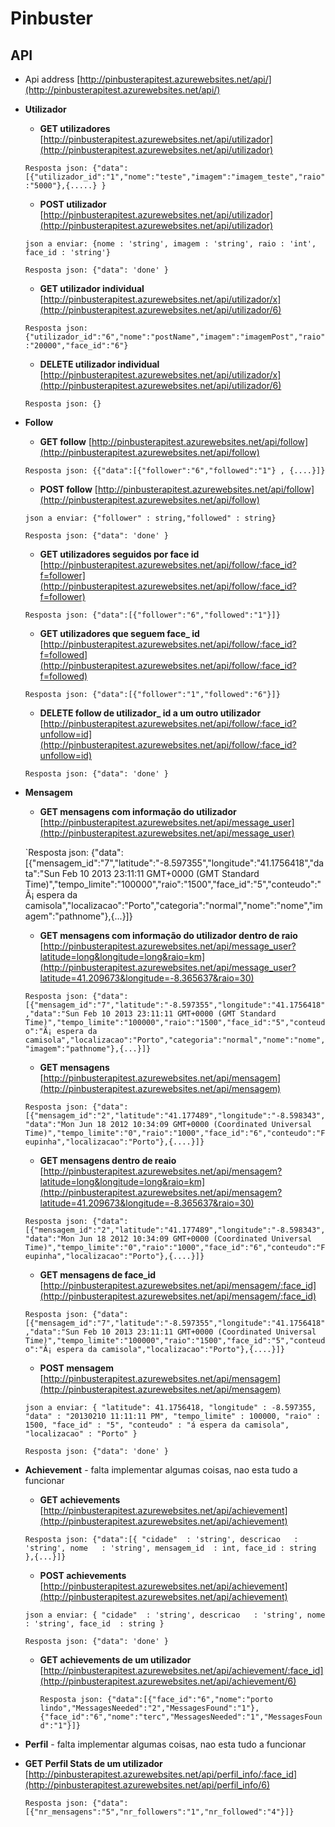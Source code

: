 # Pinbuster


## API
  - Api address [http://pinbusterapitest.azurewebsites.net/api/](http://pinbusterapitest.azurewebsites.net/api/)

  - **Utilizador**

    - **GET utilizadores**  [http://pinbusterapitest.azurewebsites.net/api/utilizador](http://pinbusterapitest.azurewebsites.net/api/utilizador)
    
     `Resposta json:
     {"data":[{"utilizador_id":"1","nome":"teste","imagem":"imagem_teste","raio":"5000"},{.....} }
    `

    - **POST utilizador**  [http://pinbusterapitest.azurewebsites.net/api/utilizador](http://pinbusterapitest.azurewebsites.net/api/utilizador)
    
     `json a enviar:
     {nome : 'string', imagem : 'string', raio : 'int', face_id : 'string'}
     `

     `Resposta json:
     {"data": 'done' }
     `

    - **GET utilizador individual**  [http://pinbusterapitest.azurewebsites.net/api/utilizador/x](http://pinbusterapitest.azurewebsites.net/api/utilizador/6)
    
     `Resposta json:
     {"utilizador_id":"6","nome":"postName","imagem":"imagemPost","raio":"20000","face_id":"6"}
     `


    - **DELETE utilizador individual**  [http://pinbusterapitest.azurewebsites.net/api/utilizador/x](http://pinbusterapitest.azurewebsites.net/api/utilizador/6)
    
     `Resposta json:
     {}
     `






  - **Follow**

    - **GET follow**  [http://pinbusterapitest.azurewebsites.net/api/follow](http://pinbusterapitest.azurewebsites.net/api/follow)
    
     `Resposta json:
     {{"data":[{"follower":"6","followed":"1"} , {....}]}
     `
    - **POST follow**  [http://pinbusterapitest.azurewebsites.net/api/follow](http://pinbusterapitest.azurewebsites.net/api/follow)
    
     `json a enviar:
     {"follower" : string,"followed" : string}
     `

     `Resposta json:
     {"data": 'done' }
     `
    - **GET utilizadores seguidos por face id**  [http://pinbusterapitest.azurewebsites.net/api/follow/:face_id?f=follower](http://pinbusterapitest.azurewebsites.net/api/follow/:face_id?f=follower)
    
     `Resposta json:
     {"data":[{"follower":"6","followed":"1"}]}
     `
    - **GET utilizadores que seguem face_ id**  [http://pinbusterapitest.azurewebsites.net/api/follow/:face_id?f=followed](http://pinbusterapitest.azurewebsites.net/api/follow/:face_id?f=followed)
    
     `Resposta json:
     {"data":[{"follower":"1","followed":"6"}]}
     `

    - **DELETE follow de utilizador_ id a um outro utilizador**  [http://pinbusterapitest.azurewebsites.net/api/follow/:face_id?unfollow=id](http://pinbusterapitest.azurewebsites.net/api/follow/:face_id?unfollow=id)
    
     `Resposta json:
     {"data": 'done' }
     `





  - **Mensagem**
     - **GET mensagens com informação do utilizador**  [http://pinbusterapitest.azurewebsites.net/api/message_user](http://pinbusterapitest.azurewebsites.net/api/message_user)
    
    
      `Resposta json:
     {"data":[{"mensagem_id":"7","latitude":"-8.597355","longitude":"41.1756418","data":"Sun Feb 10 2013 23:11:11 GMT+0000 (GMT Standard Time)","tempo_limite":"100000","raio":"1500","face_id":"5","conteudo":"Ã¡ espera da camisola","localizacao":"Porto","categoria":"normal","nome":"nome","imagem":"pathnome"},{...}]}


     - **GET mensagens com informação do utilizador dentro de raio**  [http://pinbusterapitest.azurewebsites.net/api/message_user?latitude=long&longitude=long&raio=km](http://pinbusterapitest.azurewebsites.net/api/message_user?latitude=41.209673&longitude=-8.365637&raio=30)
    
    
      `Resposta json:
     {"data":[{"mensagem_id":"7","latitude":"-8.597355","longitude":"41.1756418","data":"Sun Feb 10 2013 23:11:11 GMT+0000 (GMT Standard Time)","tempo_limite":"100000","raio":"1500","face_id":"5","conteudo":"Ã¡ espera da camisola","localizacao":"Porto","categoria":"normal","nome":"nome","imagem":"pathnome"},{...}]}
     `

    

    - **GET mensagens**  [http://pinbusterapitest.azurewebsites.net/api/mensagem](http://pinbusterapitest.azurewebsites.net/api/mensagem)
    
     `Resposta json:
     {"data":[{"mensagem_id":"2","latitude":"41.177489","longitude":"-8.598343","data":"Mon Jun 18 2012 10:34:09 GMT+0000 (Coordinated Universal Time)","tempo_limite":"0","raio":"1000","face_id":"6","conteudo":"Feupinha","localizacao":"Porto"},{....}]}
     `

     - **GET mensagens dentro de reaio**  [http://pinbusterapitest.azurewebsites.net/api/mensagem?latitude=long&longitude=long&raio=km](http://pinbusterapitest.azurewebsites.net/api/mensagem?latitude=41.209673&longitude=-8.365637&raio=30)
    
     `Resposta json:
     {"data":[{"mensagem_id":"2","latitude":"41.177489","longitude":"-8.598343","data":"Mon Jun 18 2012 10:34:09 GMT+0000 (Coordinated Universal Time)","tempo_limite":"0","raio":"1000","face_id":"6","conteudo":"Feupinha","localizacao":"Porto"},{....}]}
     `



    - **GET mensagens de face_id**  [http://pinbusterapitest.azurewebsites.net/api/mensagem/:face_id](http://pinbusterapitest.azurewebsites.net/api/mensagem/:face_id)
    
     `Resposta json:
{"data":[{"mensagem_id":"7","latitude":"-8.597355","longitude":"41.1756418","data":"Sun Feb 10 2013 23:11:11 GMT+0000 (Coordinated Universal Time)","tempo_limite":"100000","raio":"1500","face_id":"5","conteudo":"Ã¡ espera da camisola","localizacao":"Porto"},{....}]}
     `


    - **POST mensagem**  [http://pinbusterapitest.azurewebsites.net/api/mensagem](http://pinbusterapitest.azurewebsites.net/api/mensagem)
    
     `json a enviar:
     {
"latitude": 41.1756418,
"longitude" : -8.597355,
"data" : "20130210 11:11:11 PM",
"tempo_limite" : 100000,
"raio" : 1500,
"face_id" : "5",
"conteudo" : "á espera da camisola",
"localizacao" : "Porto"
}
     `

     `Resposta json:
     {"data": 'done' }
     `





  - **Achievement** - falta implementar algumas coisas, nao esta tudo a funcionar


    - **GET achievements**  [http://pinbusterapitest.azurewebsites.net/api/achievement](http://pinbusterapitest.azurewebsites.net/api/achievement)
    
     `Resposta json:
     {"data":[{
"cidade"  : 'string',
descricao   : 'string',
nome   : 'string',
mensagem_id  : int,
face_id : string
},{...}]}
     `

    - **POST achievements**  [http://pinbusterapitest.azurewebsites.net/api/achievement](http://pinbusterapitest.azurewebsites.net/api/achievement)
    
     `json a enviar:
     {
"cidade"  : 'string',
descricao   : 'string',
nome   : 'string',
face_id  : string
}
     `

      `Resposta json:
     {"data": 'done' }
     `

    - **GET achievements de um utilizador**  [http://pinbusterapitest.azurewebsites.net/api/achievement/:face_id](http://pinbusterapitest.azurewebsites.net/api/achievement/6)
    
    
      `Resposta json:
     {"data":[{"face_id":"6","nome":"porto lindo","MessagesNeeded":"2","MessagesFound":"1"},{"face_id":"6","nome":"terc","MessagesNeeded":"1","MessagesFound":"1"}]}
     `


  - **Perfil** - falta implementar algumas coisas, nao esta tudo a funcionar

  - **GET Perfil Stats de um utilizador**  [http://pinbusterapitest.azurewebsites.net/api/perfil_info/:face_id](http://pinbusterapitest.azurewebsites.net/api/perfil_info/6)
    
    
      `Resposta json:
     {"data":[{"nr_mensagens":"5","nr_followers":"1","nr_followed":"4"}]}
     `
